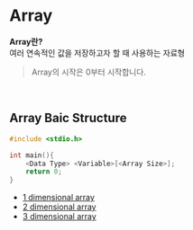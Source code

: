# Array
**Array란?** <br>
여러 연속적인 값을 저장하고자 할 때 사용하는 자료형
> Array의 시작은 0부터 시작합니다.

<br>

## Array Baic Structure
```c
#include <stdio.h>

int main(){
    <Data Type> <Variable>[<Array Size>];
    return 0;
}
```

- [1 dimensional array]()
- [2 dimensional array]()
- [3 dimensional array]()